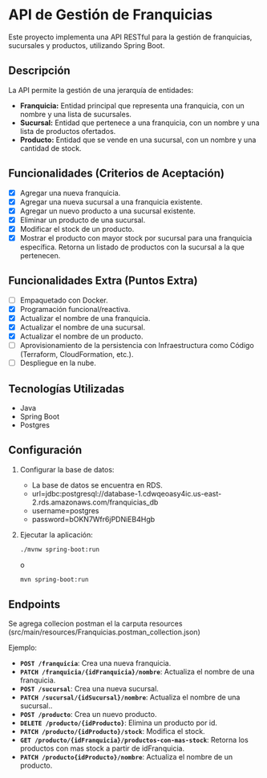 # API de Gestión de Franquicias

Este proyecto implementa una API RESTful para la gestión de franquicias, sucursales y productos, utilizando Spring Boot.

## Descripción

La API permite la gestión de una jerarquía de entidades:

*   **Franquicia:** Entidad principal que representa una franquicia, con un nombre y una lista de sucursales.
*   **Sucursal:** Entidad que pertenece a una franquicia, con un nombre y una lista de productos ofertados.
*   **Producto:** Entidad que se vende en una sucursal, con un nombre y una cantidad de stock.

## Funcionalidades (Criterios de Aceptación)

*   [x] Agregar una nueva franquicia.
*   [x] Agregar una nueva sucursal a una franquicia existente.
*   [x] Agregar un nuevo producto a una sucursal existente.
*   [x] Eliminar un producto de una sucursal.
*   [x] Modificar el stock de un producto.
*   [x] Mostrar el producto con mayor stock por sucursal para una franquicia específica. Retorna un listado de productos con la sucursal a la que pertenecen.

## Funcionalidades Extra (Puntos Extra)

*   [ ] Empaquetado con Docker.
*   [x] Programación funcional/reactiva.
*   [x] Actualizar el nombre de una franquicia.
*   [x] Actualizar el nombre de una sucursal.
*   [x] Actualizar el nombre de un producto.
*   [ ] Aprovisionamiento de la persistencia con Infraestructura como Código (Terraform, CloudFormation, etc.).
*   [ ] Despliegue en la nube.

## Tecnologías Utilizadas

*   Java
*   Spring Boot
*   Postgres

## Configuración

1.  Configurar la base de datos:

    *   La base de datos se encuentra en RDS.
    *   url=jdbc:postgresql://database-1.cdwqeoasy4ic.us-east-2.rds.amazonaws.com/franquicias_db
    *   username=postgres
    *  password=bOKN7Wfr6jPDNiEB4Hgb

2.  Ejecutar la aplicación:

    ```bash
    ./mvnw spring-boot:run
    ```

    o

    ```bash
    mvn spring-boot:run
    ```

## Endpoints

Se agrega collecion postman el la carputa resources (src/main/resources/Franquicias.postman_collection.json)

Ejemplo:

*   **`POST /franquicia`**: Crea una nueva franquicia.
*   **`PATCH /franquicia/{idFranquicia}/nombre`**: Actualiza el nombre de una franquicia.
*   **`POST /sucursal`**: Crea una nueva sucursal.
*   **`PATCH /sucursal/{idSucursal}/nombre`**: Actualiza el nombre de una sucursal..
*   **`POST /producto`**: Crea un nuevo producto.
*   **`DELETE /producto/{idProducto}`**: Elimina un producto por id.
*   **`PATCH /producto/{idProducto}/stock`**: Modifica el stock.
*   **`GET /producto/{idFranquicia}/productos-con-mas-stock`**: Retorna los productos con mas stock a partir de idFranquicia.
*   **`PATCH /producto{idProducto}/nombre`**: Actualiza el nombre de un producto.
  

